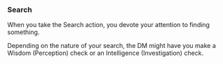 ### Search

When you take the Search action, you devote your attention to finding something.

Depending on the nature of your search, the DM might have you make a Wisdom (Perception) check or an Intelligence (Investigation) check.